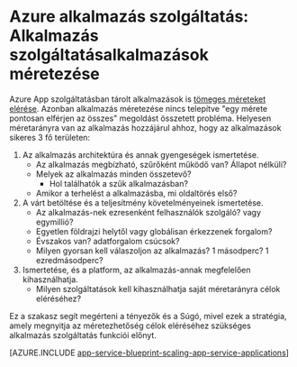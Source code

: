 <properties
    pageTitle="Azure alkalmazás szolgáltatás: Alkalmazás szolgáltatásalkalmazások méretezése"
    description="Ismerje meg, hogy a másolat a méretezés alkalmazás App szolgáltatásban."
    keywords="alkalmazás, azure alkalmazás szolgáltatás, a méretarány méretezhető, alkalmazás szolgáltatáscsomagja, alkalmazás szolgáltatás költség"
    services="app-service"
    documentationCenter=""
    authors="btardif"
    manager="wpickett"
    editor=""/>

<tags
    ms.service="app-service"
    ms.workload="na"
    ms.tgt_pltfrm="na"
    ms.devlang="na"
    ms.topic="article"
    ms.date="10/07/2016"
    ms.author="byvinyal"/>

# <a name="azure-app-service-scaling-app-service-applications"></a>Azure alkalmazás szolgáltatás: Alkalmazás szolgáltatásalkalmazások méretezése

Azure App szolgáltatásban tárolt alkalmazások is [tömeges méreteket elérése](https://azure.microsoft.com/blog/canadian-broadcasting-corporation-radio-canada-leverage-azure-for-smooth-election-coverage/).
Azonban alkalmazás méretezése nincs telepítve "egy mérete pontosan elférjen az összes" megoldást összetett probléma. Helyesen méretarányra van az alkalmazás hozzájárul ahhoz, hogy az alkalmazások sikeres 3 fő területen:

1. Az alkalmazás architektúra és annak gyengeségek ismertetése.
    * Az alkalmazás megbízható, szűrőként működő van? Állapot nélküli?
    * Melyek az alkalmazás minden összetevő?
        * Hol találhatók a szűk alkalmazásban?
    * Amikor a terhelést a alkalmazásba, mi oldaltörés első?
2. A várt betöltése és a teljesítmény követelményeinek ismertetése.
    * Az alkalmazás-nek ezresenként felhasználók szolgáló? vagy egymillió?
    * Egyetlen földrajzi helytől vagy globálisan érkezzenek forgalom?
    * Évszakos van? adatforgalom csúcsok?
    * Milyen gyorsan kell válaszoljon az alkalmazás? 1 másodperc? 1 ezredmásodperc?
3. Ismertetése, és a platform, az alkalmazás-annak megfelelően kihasználhatja.
    * Milyen szolgáltatások kell kihasználhatja saját méretarányra célok eléréséhez?

Ez a szakasz segít megérteni a tényezők és a Súgó, mivel ezek a stratégia, amely megnyitja az méretezhetőség célok eléréséhez szükséges alkalmazás szolgáltatás funkciói előnyt.

[AZURE.INCLUDE [app-service-blueprint-scaling-app-service-applications](../../includes/app-service-blueprint-scaling-app-service-applications.md)]
